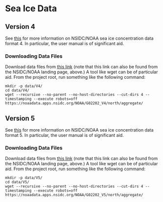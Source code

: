 # Sea Ice Data
## Version 4
See [this](https://nsidc.org/data/g02202/versions/4) for more information on NSIDC/NOAA sea ice concentration data format 4.  In particular, the user manual is of significant aid.

### Downloading Data Files
Download data files from [this link](https://noaadata.apps.nsidc.org/NOAA/G02202_V4/north/aggregate/) (note that this link can also be found from the NSIDC/NOAA landing page, above.)  A tool like wget can be of particular aid.  From the project root, run something like the following command:
```shell
mkdir -p data/V4/
cd data/V4/
wget --recursive --no-parent --no-host-directories --cut-dirs 4 --timestamping --execute robots=off https://noaadata.apps.nsidc.org/NOAA/G02202_V4/north/aggregate/
```

## Version 5
See [this](https://nsidc.org/data/g02202/versions/5) for more information on NSIDC/NOAA sea ice concentration data format 5.  In particular, the user manual is of significant aid.

### Downloading Data Files
Download data files from [this link](https://noaadata.apps.nsidc.org/NOAA/G02202_V4/north/aggregate/) (note that this link can also be found from the NSIDC/NOAA landing page, above.)  A tool like wget can be of particular aid.  From the project root, run something like the following command:
```shell
mkdir -p data/V5/
cd data/V5/
wget --recursive --no-parent --no-host-directories --cut-dirs 4 --timestamping --execute robots=off https://noaadata.apps.nsidc.org/NOAA/G02202_V5/north/aggregate/
```

